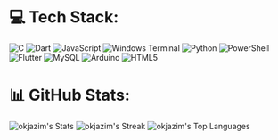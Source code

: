 # 💻 Tech Stack:
![C](https://img.shields.io/badge/c-%2300599C.svg?style=flat&logo=c&logoColor=white) ![Dart](https://img.shields.io/badge/dart-%230175C2.svg?style=flat&logo=dart&logoColor=white) ![JavaScript](https://img.shields.io/badge/javascript-%23323330.svg?style=flat&logo=javascript&logoColor=%23F7DF1E) ![Windows Terminal](https://img.shields.io/badge/Windows%20Terminal-%234D4D4D.svg?style=flat&logo=windows-terminal&logoColor=white) ![Python](https://img.shields.io/badge/python-3670A0?style=flat&logo=python&logoColor=ffdd54) ![PowerShell](https://img.shields.io/badge/PowerShell-%235391FE.svg?style=flat&logo=powershell&logoColor=white) ![Flutter](https://img.shields.io/badge/Flutter-%2302569B.svg?style=flat&logo=Flutter&logoColor=white) ![MySQL](https://img.shields.io/badge/mysql-4479A1.svg?style=flat&logo=mysql&logoColor=white) ![Arduino](https://img.shields.io/badge/-Arduino-00979D?style=flat&logo=Arduino&logoColor=white) ![HTML5](https://img.shields.io/badge/html5-%23E34F26.svg?style=flat&logo=html5&logoColor=white)
# 📊 GitHub Stats:
![okjazim's Stats](https://github-readme-stats.vercel.app/api?username=okjazim&theme=dracula&show_icons=true&hide_border=true&count_private=true)
![okjazim's Streak](https://github-readme-streak-stats.herokuapp.com/?user=okjazim&theme=dracula&hide_border=true)
![okjazim's Top Languages](https://github-readme-stats.vercel.app/api/top-langs/?username=okjazim&theme=dracula&show_icons=true&hide_border=true&layout=compact)


<!-- Proudly created with GPRM ( https://gprm.itsvg.in ) -->
